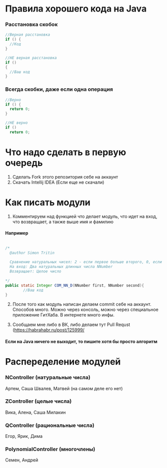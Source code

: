 # Правила хорошего кода на Java
### Расстановка скобок

```Java
//Верная расстановка
if () {
  //Код
}

//НЕ верная расстановка
if ()
{
  //Ваш код
}
```

### Всегда скобки, даже если одна операция
```Java
//Верно
if () {
  return 0;
}

//НЕ верно
if ()
  return 0;
```

# Что надо сделать в первую очередь

1) Сделать Fork этого репозитория себе на аккаунт 
2) Скачать Intellij IDEA (Если еще не скачали)

# Как писать модули

1) Комментируем над функцией что делает модуль, что идет на вход, что возвращает, а также выше имя и фамилию

#### Например 

```Java

/*
  @author Simon Tritin
  
  Сравнение натуральных чисел: 2 - если первое больше второго, 0, если равно, 1 иначе.
  На вход: Два натуральных длинных числа NNumber
  Возвращает: Целое число
  
*/
public static Integer COM_NN_D(NNumber first, NNumber second){
        //Ваш код
}
```

2) После того как модуль написан делаем commit себе на аккаунт. Способов много. 
Можно через консоль, можно через специальное приложение ГитХаба. В интернете много инфы.

3) Сообщаем мне либо в ВК, либо делаем тут Pull Requst (https://habrahabr.ru/post/125999/

#### Если на Java ничего не выходит, то пишите хотя бы просто алгоритм

# Распеределение модулей

### NController (натуральные числа) 
Артем, Саша Швалев, Матвей (на самом деле его нет)

### ZController (целые числа)
Вика, Алена, Саша Милакин

### QController (рациональные числа)
Егор, Ярик, Дима

### PolynomialController (многочлены)
Семен, Андрей
